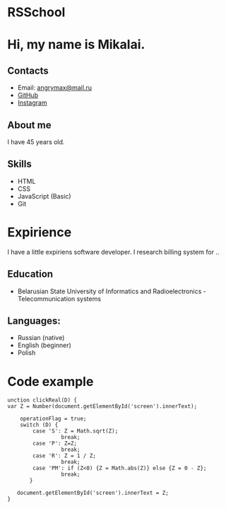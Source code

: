 # RSSchool

# Hi, my name is Mikalai.

## Contacts

+ Email: angrymax@mail.ru
+ [GitHub](https://github.com/angMakc)
+ [Instagram](https://www.instagram.com/amakc22/)

## About me


I have 45 years old. 

## Skills

+ HTML
+ CSS
+ JavaScript (Basic)
+ Git

# Expirience

I have a little expiriens software developer. 
I research billing system for ..


## Education
+  Belarusian State University of Informatics and Radioelectronics - Telecommunication systems

## Languages:

+ Russian (native)
+ English (beginner)
+ Polish 

# Code example

````
unction clickReal(D) {
var Z = Number(document.getElementById('screen').innerText);

	operationFlag = true;
    switch (D) {
    	case 'S': Z = Math.sqrt(Z);
              	 break;   
        case 'P': Z=Z;
              	 break;   				 				 
		case 'R': Z = 1 / Z;
              	 break;   				 
		case 'PM': if (Z<0) {Z = Math.abs(Z)} else {Z = 0 - Z};
              	 break;
	   }
    
   document.getElementById('screen').innerText = Z;   	
}
````
